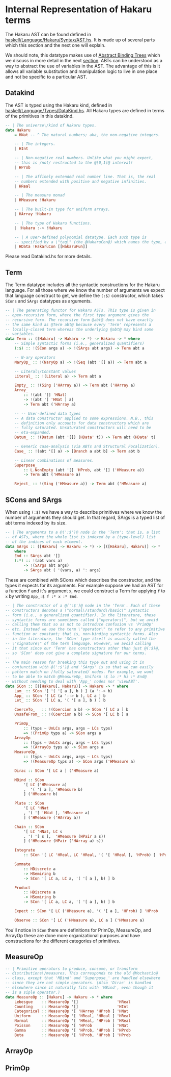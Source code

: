 # Internal Representation of Hakaru terms

The Hakaru AST can be found defined in
[haskell/Language/Hakaru/Syntax/AST.hs](https://github.com/hakaru-dev/hakaru/blob/master/haskell/Language/Hakaru/Syntax/AST.hs). It is made up of several parts which this section and the next one will explain.

We should note, this datatype makes use of
[Abstract Binding Trees](http://winterkoninkje.dreamwidth.org/103978.html)
which we discuss in more detail in the next
[section](/internals/abt). ABTs can be understood as a way to abstract
the use of variables in the AST. The advantage of this is it allows
all variable substitution and manipulation logic to live in one place
and not be specific to a particular AST.

## Datakind

The AST is typed using the Hakaru kind, defined in [haskell/Language/Types/DataKind.hs](https://github.com/hakaru-dev/hakaru/blob/master/haskell/Language/Hakaru/Types/DataKind.hs). All Hakaru types are defined in terms of
the primitives in this datakind.

````haskell
-- | The universe\/kind of Hakaru types.
data Hakaru
    = HNat -- ^ The natural numbers; aka, the non-negative integers.

    -- | The integers.
    | HInt

    -- | Non-negative real numbers. Unlike what you might expect,
    -- this is /not/ restructed to the @[0,1]@ interval!
    | HProb

    -- | The affinely extended real number line. That is, the real
    -- numbers extended with positive and negative infinities.
    | HReal

    -- | The measure monad
    | HMeasure !Hakaru

    -- | The built-in type for uniform arrays.
    | HArray !Hakaru

    -- | The type of Hakaru functions.
    | !Hakaru :-> !Hakaru

    -- | A user-defined polynomial datatype. Each such type is
    -- specified by a \"tag\" (the @HakaruCon@) which names the type, and a sum-of-product representation of the type itself.
    | HData !HakaruCon [[HakaruFun]]

````

Please read Datakind.hs for more details.

## Term

The Term datatype includes all the syntactic constructions for the Hakaru language.
For all those where we know the number of arguments we expect that language construct
to get, we define the `(:$)` constructor, which takes `SCons` and `SArgs` datatypes
as arguments.

````haskell
-- | The generating functor for Hakaru ASTs. This type is given in
-- open-recursive form, where the first type argument gives the
-- recursive form. The recursive form @abt@ does not have exactly
-- the same kind as @Term abt@ because every 'Term' represents a
-- locally-closed term whereas the underlying @abt@ may bind some
-- variables.
data Term :: ([Hakaru] -> Hakaru -> *) -> Hakaru -> * where
    -- Simple syntactic forms (i.e., generalized quantifiers)
    (:$) :: !(SCon args a) -> !(SArgs abt args) -> Term abt a

    -- N-ary operators
    NaryOp_ :: !(NaryOp a) -> !(Seq (abt '[] a)) -> Term abt a

    -- Literal\/Constant values
    Literal_ :: !(Literal a) -> Term abt a

    Empty_ :: !(Sing ('HArray a)) -> Term abt ('HArray a)
    Array_
        :: !(abt '[] 'HNat)
        -> !(abt '[ 'HNat ] a)
        -> Term abt ('HArray a)

    -- -- User-defined data types
    -- A data constructor applied to some expressions. N.B., this
    -- definition only accounts for data constructors which are
    -- fully saturated. Unsaturated constructors will need to be
    -- eta-expanded.
    Datum_ :: !(Datum (abt '[]) (HData' t)) -> Term abt (HData' t)

    -- Generic case-analysis (via ABTs and Structural Focalization).
    Case_ :: !(abt '[] a) -> [Branch a abt b] -> Term abt b

    -- Linear combinations of measures.
    Superpose_
        :: L.NonEmpty (abt '[] 'HProb, abt '[] ('HMeasure a))
        -> Term abt ('HMeasure a)

    Reject_ :: !(Sing ('HMeasure a)) -> Term abt ('HMeasure a)
````

## SCons and SArgs

When using `(:$)` we have a way to describe primitives where we
know the number of arguments they should get. In that regard,
SArgs is a typed list of abt terms indexed by its size.

````haskell
-- | The arguments to a @(':$')@ node in the 'Term'; that is, a list
-- of ASTs, where the whole list is indexed by a (type-level) list
-- of the indices of each element.
data SArgs :: ([Hakaru] -> Hakaru -> *) -> [([Hakaru], Hakaru)] -> *
    where
    End :: SArgs abt '[]
    (:*) :: !(abt vars a)
        -> !(SArgs abt args)
        -> SArgs abt ( '(vars, a) ': args)
````

These are combined with SCons which describes the constructor, and
the types it expects for its arguments. For example suppose we had
an AST for a function `f` and it's argument `x`, we could construct
a Term for applying `f` to `x` by writing `App_:$ f :* x :* End`.

````haskell
-- | The constructor of a @(':$')@ node in the 'Term'. Each of these
-- constructors denotes a \"normal\/standard\/basic\" syntactic
-- form (i.e., a generalized quantifier). In the literature, these
-- syntactic forms are sometimes called \"operators\", but we avoid
-- calling them that so as not to introduce confusion vs 'PrimOp'
-- etc. Instead we use the term \"operator\" to refer to any primitive
-- function or constant; that is, non-binding syntactic forms. Also
-- in the literature, the 'SCon' type itself is usually called the
-- \"signature\" of the term language. However, we avoid calling
-- it that since our 'Term' has constructors other than just @(:$)@,
-- so 'SCon' does not give a complete signature for our terms.
--
-- The main reason for breaking this type out and using it in
-- conjunction with @(':$')@ and 'SArgs' is so that we can easily
-- pattern match on /fully saturated/ nodes. For example, we want
-- to be able to match @MeasureOp_ Uniform :$ lo :* hi :* End@
-- without needing to deal with 'App_' nodes nor 'viewABT'.
data SCon :: [([Hakaru], Hakaru)] -> Hakaru -> * where
    Lam_ :: SCon '[ '( '[ a ], b ) ] (a ':-> b)
    App_ :: SCon '[ LC (a ':-> b ), LC a ] b
    Let_ :: SCon '[ LC a, '( '[ a ], b ) ] b

    CoerceTo_   :: !(Coercion a b) -> SCon '[ LC a ] b
    UnsafeFrom_ :: !(Coercion a b) -> SCon '[ LC b ] a

    PrimOp_
        :: (typs ~ UnLCs args, args ~ LCs typs)
        => !(PrimOp typs a) -> SCon args a
    ArrayOp_
        :: (typs ~ UnLCs args, args ~ LCs typs)
        => !(ArrayOp typs a) -> SCon args a
    MeasureOp_
        :: (typs ~ UnLCs args, args ~ LCs typs)
        => !(MeasureOp typs a) -> SCon args ('HMeasure a)

    Dirac :: SCon '[ LC a ] ('HMeasure a)

    MBind :: SCon
        '[ LC ('HMeasure a)
        ,  '( '[ a ], 'HMeasure b)
        ] ('HMeasure b)

    Plate :: SCon
        '[ LC 'HNat
        , '( '[ 'HNat ], 'HMeasure a)
        ] ('HMeasure ('HArray a))

    Chain :: SCon
        '[ LC 'HNat, LC s
        , '( '[ s ],  'HMeasure (HPair a s))
        ] ('HMeasure (HPair ('HArray a) s))

    Integrate
        :: SCon '[ LC 'HReal, LC 'HReal, '( '[ 'HReal ], 'HProb) ] 'HProb

    Summate
        :: HDiscrete a
        -> HSemiring b
        -> SCon '[ LC a, LC a, '( '[ a ], b) ] b

    Product
        :: HDiscrete a
        -> HSemiring b
        -> SCon '[ LC a, LC a, '( '[ a ], b) ] b

    Expect :: SCon '[ LC ('HMeasure a), '( '[ a ], 'HProb) ] 'HProb

    Observe :: SCon '[ LC ('HMeasure a), LC a ] ('HMeasure a)
````

You'll notice in `SCon` there are definitions for PrimOp, MeasureOp, and ArrayOp
these are done more organizational purposes and have constructions for the
different categories of primitives.

## MeasureOp

````haskell
-- | Primitive operators to produce, consume, or transform
-- distributions\/measures. This corresponds to the old @Mochastic@
-- class, except that 'MBind' and 'Superpose_' are handled elsewhere
-- since they are not simple operators. (Also 'Dirac' is handled
-- elsewhere since it naturally fits with 'MBind', even though it
-- is a siple operator.)
data MeasureOp :: [Hakaru] -> Hakaru -> * where
    Lebesgue    :: MeasureOp '[]                 'HReal
    Counting    :: MeasureOp '[]                 'HInt
    Categorical :: MeasureOp '[ 'HArray 'HProb ] 'HNat
    Uniform     :: MeasureOp '[ 'HReal, 'HReal ] 'HReal
    Normal      :: MeasureOp '[ 'HReal, 'HProb ] 'HReal
    Poisson     :: MeasureOp '[ 'HProb         ] 'HNat
    Gamma       :: MeasureOp '[ 'HProb, 'HProb ] 'HProb
    Beta        :: MeasureOp '[ 'HProb, 'HProb ] 'HProb
````

## ArrayOp

## PrimOp

